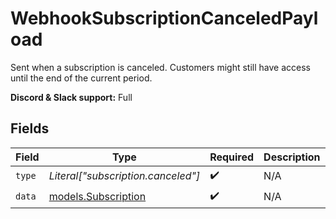 # WebhookSubscriptionCanceledPayload

Sent when a subscription is canceled.
Customers might still have access until the end of the current period.

**Discord & Slack support:** Full


## Fields

| Field                                            | Type                                             | Required                                         | Description                                      | Example                                          |
| ------------------------------------------------ | ------------------------------------------------ | ------------------------------------------------ | ------------------------------------------------ | ------------------------------------------------ |
| `type`                                           | *Literal["subscription.canceled"]*               | :heavy_check_mark:                               | N/A                                              | subscription.canceled                            |
| `data`                                           | [models.Subscription](../models/subscription.md) | :heavy_check_mark:                               | N/A                                              |                                                  |